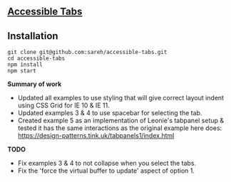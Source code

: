 ## [Accessible Tabs](https://github.com/sareh/accessible-tabs)

## Installation

```
git clone git@github.com:sareh/accessible-tabs.git
cd accessible-tabs
npm install
npm start
```


**Summary of work**

- Updated all examples to use styling that will give correct layout indent using CSS Grid for IE 10 & IE 11.
- Updated examples 3 & 4 to use spacebar for selecting the tab.
- Created example 5 as an implementation of Leonie's tabpanel setup & tested it has the same interactions as the original example here does: https://design-patterns.tink.uk/tabpanels1/index.html

**TODO**

- Fix examples 3 & 4 to not collapse when you select the tabs.
- Fix the 'force the virtual buffer to update' aspect of option 1.

